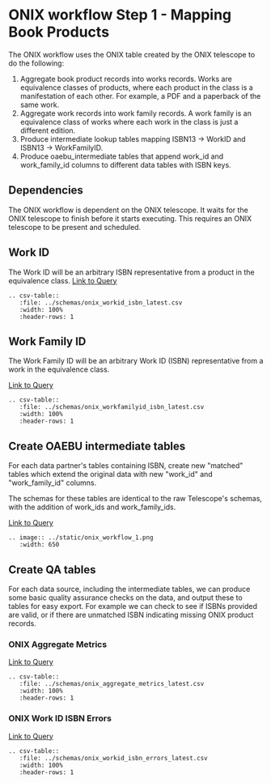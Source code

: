 # ONIX workflow Step 1 - Mapping Book Products

The ONIX workflow uses the ONIX table created by the ONIX telescope to do the following:
  1. Aggregate book product records into works records. Works are equivalence classes of products, where each product in the class is a manifestation of each other. For example, a PDF and a paperback of the same work.
  2. Aggregate work records into work family records. A work family is an equivalence class of works where each work in the class is just a different edition.
  3. Produce intermediate lookup tables mapping ISBN13 -> WorkID and ISBN13 -> WorkFamilyID.
  4. Produce oaebu_intermediate tables that append work_id and work_family_id columns to different data tables with ISBN keys.

## Dependencies
The ONIX workflow is dependent on the ONIX telescope.  It waits for the ONIX telescope to finish before it starts executing.  This requires an ONIX telescope to be present and scheduled.

## Work ID
The Work ID will be an arbitrary ISBN representative from a product in the equivalence class.
[Link to Query]()

``` eval_rst
.. csv-table::
   :file: ../schemas/onix_workid_isbn_latest.csv
   :width: 100%
   :header-rows: 1
```

## Work Family ID
The Work Family ID will be an arbitrary Work ID (ISBN) representative from a work in the equivalence class.

[Link to Query]()

``` eval_rst
.. csv-table::
   :file: ../schemas/onix_workfamilyid_isbn_latest.csv
   :width: 100%
   :header-rows: 1
```

## Create OAEBU intermediate tables
For each data partner's tables containing ISBN, create new "matched" tables which extend the original data with new "work_id" and "work_family_id" columns.

The schemas for these tables are identical to the raw Telescope's schemas, with the addition of work_ids and work_family_ids.

[Link to Query]()

``` eval_rst
.. image:: ../static/onix_workflow_1.png
   :width: 650
```

## Create QA tables
For each data source, including the intermediate tables, we can produce some basic quality assurance checks on the data, and output these to tables for easy export. For example we can check to see if ISBNs provided are valid, or if there are unmatched ISBN indicating missing ONIX product records.


### ONIX Aggregate Metrics

[Link to Query]()

``` eval_rst
.. csv-table::
   :file: ../schemas/onix_aggregate_metrics_latest.csv
   :width: 100%
   :header-rows: 1
```

### ONIX Work ID ISBN Errors

[Link to Query]()

``` eval_rst
.. csv-table::
   :file: ../schemas/onix_workid_isbn_errors_latest.csv
   :width: 100%
   :header-rows: 1
```